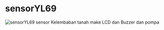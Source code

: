 # sensorYL69
![sensorYL69](https://socialify.git.ci/fardardnsyh/sensorYL69/image?language=1&owner=1&name=1&stargazers=1&theme=Lights)
sensor Kelembaban tanah make LCD dan Buzzer dan pompa
